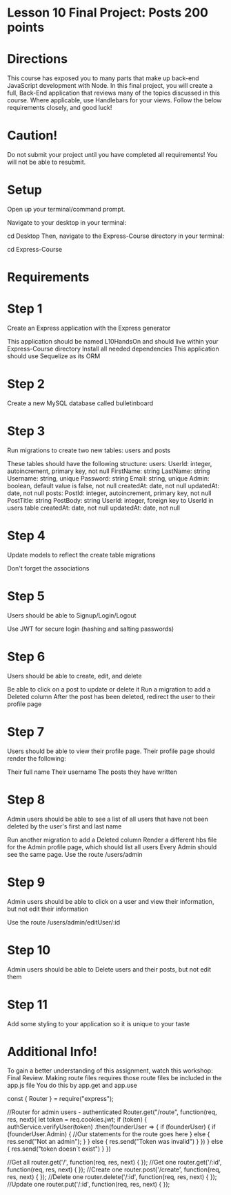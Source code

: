 # Lesson 10 Final Project: Posts 200 points

# Directions

This course has exposed you to many parts that make up back-end JavaScript development with Node. In this final project, you will create a full, Back-End application that reviews many of the topics discussed in this course. Where applicable, use Handlebars for your views. Follow the below requirements closely, and good luck!

# Caution!

Do not submit your project until you have completed all requirements! You will not be able to resubmit.

# Setup

Open up your terminal/command prompt.

Navigate to your desktop in your terminal:

cd Desktop
Then, navigate to the Express-Course directory in your terminal:

cd Express-Course
# Requirements

# Step 1

Create an Express application with the Express generator

This application should be named L10HandsOn and should live within your Express-Course directory
Install all needed dependencies
This application should use Sequelize as its ORM
# Step 2

Create a new MySQL database called bulletinboard

# Step 3

Run migrations to create two new tables: users and posts

These tables should have the following structure:
users:
UserId: integer, autoincrement, primary key, not null
FirstName: string
LastName: string
Username: string, unique
Password: string
Email: string, unique
Admin: boolean, default value is false, not null
createdAt: date, not null
updatedAt: date, not null
posts:
PostId: integer, autoincrement, primary key, not null
PostTitle: string
PostBody: string
UserId: integer, foreign key to UserId in users table
createdAt: date, not null
updatedAt: date, not null

# Step 4

Update models to reflect the create table migrations

Don't forget the associations
# Step 5

Users should be able to Signup/Login/Logout

Use JWT for secure login (hashing and salting passwords)

# Step 6

Users should be able to create, edit, and delete

Be able to click on a post to update or delete it
Run a migration to add a Deleted column
After the post has been deleted, redirect the user to their profile page

# Step 7

Users should be able to view their profile page. Their profile page should render the following:

Their full name
Their username
The posts they have written

# Step 8

Admin users should be able to see a list of all users that have not been deleted by the user's first and last name

Run another migration to add a Deleted column
Render a different hbs file for the Admin profile page, which should list all users
Every Admin should see the same page. Use the route /users/admin

# Step 9

Admin users should be able to click on a user and view their information, but not edit their information

Use the route /users/admin/editUser/:id

# Step 10

Admin users should be able to Delete users and their posts, but not edit them

# Step 11

Add some styling to your application so it is unique to your taste

# Additional Info!

To gain a better understanding of this assignment, watch this workshop: Final Review.
Making route files requires those route files be included in the app.js file
You do this by app.get and app.use


const { Router } = require("express");

//Router for admin users - authenticated 
Router.get("/route", function(req, res, next){
     let token = req.cookies.jwt;
     if (token) {
          authService.verifyUser(token)
          .then(founderUser => {
               if (founderUser) {
                    if (founderUser.Admin) {
                    //Our statements for the route goes here
               } else {
                    res.send("Not an admin");
               }
          } else {
               res.send("Token was invalid")
          }
          })
     } else {
          res.send("token doesn´t exist")
     }
})

//Get all
router.get('/', function(req, res, next) {
});
//Get one
router.get('/:id', function(req, res, next) {
});
//Create one
router.post('/create', function(req, res, next) {
});
//Delete one
router.delete('/:id', function(req, res, next) {
});
//Update one
router.put('/:id', function(req, res, next) {
});

